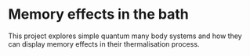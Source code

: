 # Memory effects in the bath

This project explores simple quantum many body systems and how they can display memory effects in their thermalisation process.

